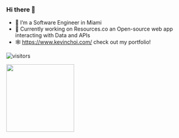 ### Hi there 👋

- 🌱 I’m a Software Engineer in Miami
- 🔭 Currently working on Resources.co an Open-source web app interacting with Data and APIs
- 🕸 https://www.kevinchoi.com/ check out my portfolio!


![visitors](https://visitor-badge.glitch.me/badge?page_id=${your.username}.${your.repo.id})

<img height="180em" src="https://github-readme-stats.vercel.app/api?username=kevinyc-dri&show_icons=true&hide_border=true&&count_private=true&include_all_commits=true" />


